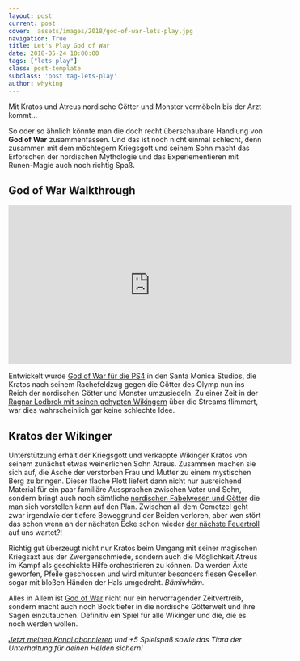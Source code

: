 ```yaml
---
layout: post
current: post
cover:  assets/images/2018/god-of-war-lets-play.jpg
navigation: True
title: Let's Play God of War
date: 2018-05-24 10:00:00
tags: ["lets play"]
class: post-template
subclass: 'post tag-lets-play'
author: whyking
---
```


Mit Kratos und Atreus nordische Götter und Monster vermöbeln bis der Arzt kommt...

So oder so ähnlich könnte man die doch recht überschaubare Handlung von **God of War** zusammenfassen. Und das ist noch nicht einmal schlecht, denn zusammen mit dem möchtegern Kriegsgott und seinem Sohn macht das Erforschen der nordischen Mythologie und das Experiementieren mit Runen-Magie auch noch richtig Spaß. 

## God of War Walkthrough

<iframe width="560" height="315" src="https://www.youtube-nocookie.com/embed/3t-EZAk_bZA" frameborder="0" allow="autoplay; encrypted-media" allowfullscreen></iframe>

Entwickelt wurde [God of War für die PS4](https://amzn.to/2s3AKO2) in den Santa Monica Studios, die Kratos nach seinem Rachefeldzug gegen die Götter des Olymp nun ins Reich der nordischen Götter und Monster umzusiedeln. Zu einer Zeit in der [Ragnar Lodbrok mit seinen gehypten Wikingern](https://amzn.to/2knx0Ti) über die Streams flimmert, war dies wahrscheinlich gar keine schlechte Idee.

## Kratos der Wikinger

Unterstützung erhält der Kriegsgott und verkappte Wikinger Kratos von seinem zunächst etwas weinerlichen Sohn Atreus. Zusammen machen sie sich auf, die Asche der verstorben Frau und Mutter zu einem mystischen Berg zu bringen. Dieser flache Plott liefert dann nicht nur ausreichend Material für ein paar familiäre Aussprachen zwischen Vater und Sohn, sondern bringt auch noch sämtliche [nordischen Fabelwesen und Götter](https://youtu.be/Udu-kkljSdk?t=13m25s) die man sich vorstellen kann auf den Plan. Zwischen all dem Gemetzel geht zwar irgendwie der tiefere Beweggrund der Beiden verloren, aber wen stört das schon wenn an der nächsten Ecke schon wieder [der nächste Feuertroll](https://youtu.be/m5dyjcz7-rE?t=24m47s) auf uns wartet?! 

Richtig gut überzeugt nicht nur Kratos beim Umgang mit seiner magischen Kriegsaxt aus der Zwergenschmiede, sondern auch die Möglichkeit Atreus im Kampf als geschickte Hilfe orchestrieren zu können. Da werden Äxte geworfen, Pfeile geschossen und wird mitunter besonders fiesen Gesellen sogar mit bloßen Händen der Hals umgedreht. _Bämiwhäm._

Alles in Allem ist [God of War](https://amzn.to/2s3AKO2) nicht nur ein hervorragender Zeitvertreib, sondern macht auch noch Bock tiefer in die nordische Götterwelt und ihre Sagen einzutauchen. Definitiv ein Spiel für alle Wikinger und die, die es noch werden wollen.

_[Jetzt meinen Kanal abonnieren](https://www.youtube.com/channel/UCo_kwCTOLMHBrBwGUoyPNyg) und +5 Spielspaß sowie das Tiara der Unterhaltung für deinen Helden sichern!_
